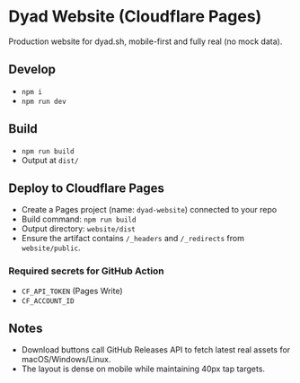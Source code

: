 # Dyad Website (Cloudflare Pages)

Production website for dyad.sh, mobile-first and fully real (no mock data).

## Develop

- `npm i`
- `npm run dev`

## Build

- `npm run build`
- Output at `dist/`

## Deploy to Cloudflare Pages

- Create a Pages project (name: `dyad-website`) connected to your repo
- Build command: `npm run build`
- Output directory: `website/dist`
- Ensure the artifact contains `/_headers` and `/_redirects` from `website/public`.

### Required secrets for GitHub Action

- `CF_API_TOKEN` (Pages Write)
- `CF_ACCOUNT_ID`

## Notes

- Download buttons call GitHub Releases API to fetch latest real assets for macOS/Windows/Linux.
- The layout is dense on mobile while maintaining 40px tap targets.